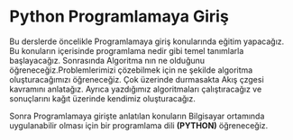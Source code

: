 # Python Programlamaya Giriş
Bu derslerde öncelikle Programlamaya giriş konularında eğitim yapacağız. Bu konuların içerisinde programlama nedir gibi temel tanımlarla başlayacağız. Sonrasında Algoritma nın ne olduğunu öğreneceğiz.Problemlerimizi çözebilmek için ne şekilde algoritma oluşturacağımızı öğreneceğiz. Çok üzerinde durmasakta Akış çzgesi kavramını anlatağız. Ayrıca yazdığımız algoritmaları çalıştıracağız ve sonuçlarını kağıt üzerinde kendimiz oluşturacağız.

Sonra Programlamaya girişte anlatılan konuların Bilgisayar ortamında uygulanabilir olması için bir programlama dili **(PYTHON)** öğreneceğiz.

